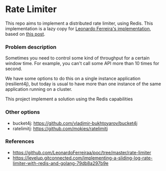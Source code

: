 # Rate Limiter

This repo aims to implement a distributed rate limiter, using Redis. This implementation is a lazy copy for [Leonardo Ferreira's implementation](https://github.com/LeonardoFerreiraa/poc/tree/master/rate-limiter), based on [this post](https://levelup.gitconnected.com/implementing-a-sliding-log-rate-limiter-with-redis-and-golang-79db8a297b9e).

### Problem description
Sometimes you need to control some kind of throughput for a certain window time. For example, you can't call some API more than 10 times for second. 

We have some options to do this on a single instance application (resilient4j), but today is usual to have more than one instance of the same application running on a cluster.

This project implement a solution using the Redis capabilities

### Other options
- bucket4j: https://github.com/vladimir-bukhtoyarov/bucket4j
- ratelimitj: https://github.com/mokies/ratelimitj

### References
* https://github.com/LeonardoFerreiraa/poc/tree/master/rate-limiter
* https://levelup.gitconnected.com/implementing-a-sliding-log-rate-limiter-with-redis-and-golang-79db8a297b9e
